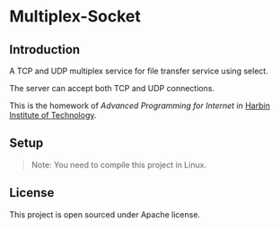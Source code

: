 # Multiplex-Socket

## Introduction

A TCP and UDP multiplex service for file transfer service using select.

The server can accept both TCP and UDP connections.

This is the homework of *Advanced Programming for Internet* in [Harbin Institute of Technology](http://www.hit.edu.cn).

## Setup

> Note: You need to compile this project in Linux.

## License

This project is open sourced under Apache license.
